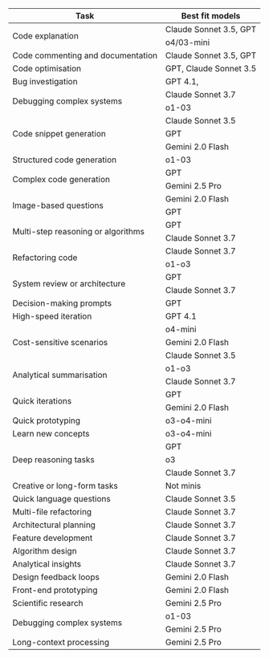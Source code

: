 <table class="tg"><thead>
  <tr>
    <th class="tg-c849">Task</th>
    <th class="tg-hvrg">Best fit models</th>
  </tr></thead>
<tbody>
  <tr>
    <td class="tg-sdst" rowspan="2">Code explanation</td>
    <td class="tg-sdst">Claude Sonnet 3.5, GPT</td>
  </tr>
  <tr>
    <td class="tg-sdst">o4/03-mini</td>
  </tr>
  <tr>
    <td class="tg-sdst">Code commenting and documentation</td>
    <td class="tg-sdst">Claude Sonnet 3.5, GPT</td>
  </tr>
  <tr>
    <td class="tg-sdst">Code optimisation</td>
    <td class="tg-sdst">GPT, Claude Sonnet 3.5</td>
  </tr>
  <tr>
    <td class="tg-sdst">Bug investigation</td>
    <td class="tg-sdst">GPT 4.1, </td>
  </tr>
  <tr>
    <td class="tg-sdst" rowspan="2">Debugging complex systems</td>
    <td class="tg-sdst">Claude Sonnet 3.7</td>
  </tr>
  <tr>
    <td class="tg-sdst">o1-03</td>
  </tr>
  <tr>
    <td class="tg-sdst" rowspan="3">Code snippet generation</td>
    <td class="tg-sdst">Claude Sonnet 3.5</td>
  </tr>
  <tr>
    <td class="tg-sdst">GPT</td>
  </tr>
  <tr>
    <td class="tg-sdst">Gemini 2.0 Flash</td>
  </tr>
  <tr>
    <td class="tg-sdst">Structured code generation</td>
    <td class="tg-sdst">o1-03</td>
  </tr>
  <tr>
    <td class="tg-sdst" rowspan="2">Complex code generation</td>
    <td class="tg-sdst">GPT</td>
  </tr>
  <tr>
    <td class="tg-sdst">Gemini 2.5 Pro</td>
  </tr>
  <tr>
    <td class="tg-sdst" rowspan="2">Image-based questions</td>
    <td class="tg-sdst">Gemini 2.0 Flash</td>
  </tr>
  <tr>
    <td class="tg-sdst">GPT</td>
  </tr>
  <tr>
    <td class="tg-sdst" rowspan="2">Multi-step reasoning or algorithms</td>
    <td class="tg-sdst">GPT</td>
  </tr>
  <tr>
    <td class="tg-sdst">Claude Sonnet 3.7</td>
  </tr>
  <tr>
    <td class="tg-sdst" rowspan="2">Refactoring code</td>
    <td class="tg-sdst">Claude Sonnet 3.7</td>
  </tr>
  <tr>
    <td class="tg-sdst">o1-o3</td>
  </tr>
  <tr>
    <td class="tg-sdst" rowspan="2">System review or architecture</td>
    <td class="tg-sdst">GPT</td>
  </tr>
  <tr>
    <td class="tg-sdst">Claude Sonnet 3.7</td>
  </tr>
  <tr>
    <td class="tg-sdst">Decision-making prompts</td>
    <td class="tg-sdst">GPT</td>
  </tr>
  <tr>
    <td class="tg-sdst">High-speed iteration</td>
    <td class="tg-sdst">GPT 4.1</td>
  </tr>
  <tr>
    <td class="tg-sdst" rowspan="3">Cost-sensitive scenarios</td>
    <td class="tg-sdst">o4-mini</td>
  </tr>
  <tr>
    <td class="tg-sdst">Gemini 2.0 Flash</td>
  </tr>
  <tr>
    <td class="tg-sdst">Claude Sonnet 3.5</td>
  </tr>
  <tr>
    <td class="tg-sdst" rowspan="2">Analytical summarisation</td>
    <td class="tg-sdst">o1-o3</td>
  </tr>
  <tr>
    <td class="tg-sdst">Claude Sonnet 3.7</td>
  </tr>
  <tr>
    <td class="tg-sdst" rowspan="2">Quick iterations</td>
    <td class="tg-sdst">GPT</td>
  </tr>
  <tr>
    <td class="tg-sdst">Gemini 2.0 Flash</td>
  </tr>
  <tr>
    <td class="tg-sdst">Quick prototyping</td>
    <td class="tg-sdst">o3-o4-mini</td>
  </tr>
  <tr>
    <td class="tg-sdst">Learn new concepts</td>
    <td class="tg-sdst">o3-o4-mini</td>
  </tr>
  <tr>
    <td class="tg-sdst" rowspan="3">Deep reasoning tasks</td>
    <td class="tg-sdst">GPT</td>
  </tr>
  <tr>
    <td class="tg-sdst">o3</td>
  </tr>
  <tr>
    <td class="tg-sdst">Claude Sonnet 3.7</td>
  </tr>
  <tr>
    <td class="tg-sdst">Creative or long-form tasks</td>
    <td class="tg-sdst">Not minis</td>
  </tr>
  <tr>
    <td class="tg-sdst">Quick language questions</td>
    <td class="tg-sdst">Claude Sonnet 3.5</td>
  </tr>
  <tr>
    <td class="tg-sdst">Multi-file refactoring</td>
    <td class="tg-sdst">Claude Sonnet 3.7</td>
  </tr>
  <tr>
    <td class="tg-sdst">Architectural planning</td>
    <td class="tg-sdst">Claude Sonnet 3.7</td>
  </tr>
  <tr>
    <td class="tg-sdst">Feature development</td>
    <td class="tg-sdst">Claude Sonnet 3.7</td>
  </tr>
  <tr>
    <td class="tg-sdst">Algorithm design</td>
    <td class="tg-sdst">Claude Sonnet 3.7</td>
  </tr>
  <tr>
    <td class="tg-sdst">Analytical insights</td>
    <td class="tg-sdst">Claude Sonnet 3.7</td>
  </tr>
  <tr>
    <td class="tg-sdst">Design feedback loops</td>
    <td class="tg-sdst">Gemini 2.0 Flash</td>
  </tr>
  <tr>
    <td class="tg-sdst">Front-end prototyping</td>
    <td class="tg-sdst">Gemini 2.0 Flash</td>
  </tr>
  <tr>
    <td class="tg-sdst">Scientific research</td>
    <td class="tg-sdst">Gemini 2.5 Pro</td>
  </tr>
  <tr>
    <td class="tg-sdst" rowspan="2">Debugging complex systems</td>
    <td class="tg-sdst">o1-03</td>
  </tr>
  <tr>
    <td class="tg-sdst">Gemini 2.5 Pro</td>
  </tr>
  <tr>
    <td class="tg-sdst">Long-context processing</td>
    <td class="tg-sdst">Gemini 2.5 Pro</td>
  </tr>
</tbody></table>